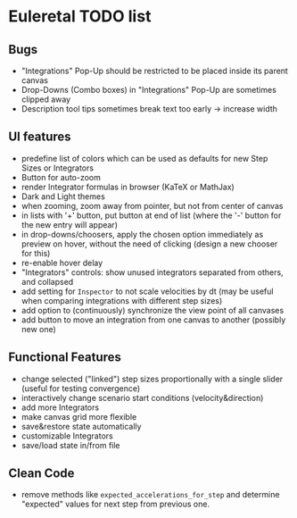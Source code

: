 # Euleretal TODO list

## Bugs
- "Integrations" Pop-Up should be restricted to be placed inside its parent
  canvas
- Drop-Downs (Combo boxes) in "Integrations" Pop-Up are sometimes clipped away
- Description tool tips sometimes break text too early → increase width

## UI features
- predefine list of colors which can be used as defaults for new Step Sizes or
  Integrators
- Button for auto-zoom
- render Integrator formulas in browser (KaTeX or MathJax)
- Dark and Light themes
- when zooming, zoom away from pointer, but not from center of canvas
- in lists with '+' button, put button at end of list (where the '-' button for
  the new entry will appear)
- in drop-downs/choosers, apply the chosen option immediately as preview on
  hover, without the need of clicking (design a new chooser for this)
- re-enable hover delay
- "Integrators" controls: show unused integrators separated from others, and
  collapsed
- add setting for `Inspector` to not scale velocities by dt (may be useful when
  comparing integrations with different step sizes)
- add option to (continuously) synchronize the view point of all canvases
- add button to move an integration from one canvas to another (possibly new
  one)

## Functional Features
- change selected ("linked") step sizes proportionally with a single slider
  (useful for testing convergence)
- interactively change scenario start conditions (velocity&direction)
- add more Integrators
- make canvas grid more flexible
- save&restore state automatically
- customizable Integrators
- save/load state in/from file

## Clean Code
- remove methods like `expected_accelerations_for_step` and determine
  "expected" values for next step from previous one.